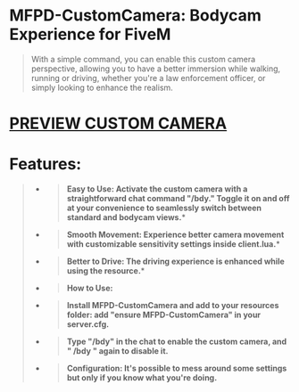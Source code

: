 # MFPD-CustomCamera: Bodycam Experience for FiveM



> With a simple command, you can enable this custom camera perspective, allowing you to have a better immersion while walking, running or driving, whether you're a law enforcement officer, or simply looking to enhance the realism.


# **[PREVIEW CUSTOM CAMERA](https://www.youtube.com/watch?v=xkdFJsiZJoU)**



# Features:

 > * > **Easy to Use: Activate the custom camera with a straightforward chat command "/bdy." Toggle it on and off at your convenience to seamlessly switch between standard and bodycam views.***
 > * > **Smooth Movement: Experience better camera movement with customizable sensitivity settings inside client.lua.***
 > * > **Better to Drive: The driving experience is enhanced while using the resource.***
 > * > **How to Use:**
 > * > **Install MFPD-CustomCamera and add to your resources folder:
 add "ensure MFPD-CustomCamera" in your server.cfg.**
 > * > **Type "/bdy" in the chat to enable the custom camera, and " /bdy " again to disable it.**
 > * > **Configuration: It's possible to mess around some settings but only if you know what you're doing.**
